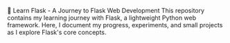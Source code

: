 🚀 Learn Flask - A Journey to Flask Web Development
This repository contains my learning journey with Flask, a lightweight Python web framework. Here, I document my progress, experiments, and small projects as I explore Flask's core concepts.
